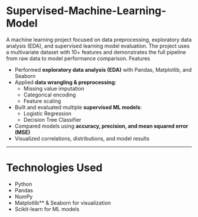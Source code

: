 # Supervised-Machine-Learning-Model
A machine learning project focused on  data preprocessing, exploratory data analysis (EDA), and supervised learning model evaluation.   The project uses a multivariate dataset with 10+ features and demonstrates the full pipeline from raw data to model performance comparison.
Features
- Performed **exploratory data analysis (EDA)** with Pandas, Matplotlib, and Seaborn  
- Applied **data wrangling & preprocessing**:
  - Missing value imputation
  - Categorical encoding
  - Feature scaling
- Built and evaluated multiple **supervised ML models**:
  - Logistic Regression
  - Decision Tree Classifier
- Compared models using **accuracy, precision, and mean squared error (MSE)**  
- Visualized correlations, distributions, and model results  

---

# Technologies Used
- Python  
- Pandas  
- NumPy 
- Matplotlib** & Seaborn for visualization  
- Scikit-learn for ML models 
